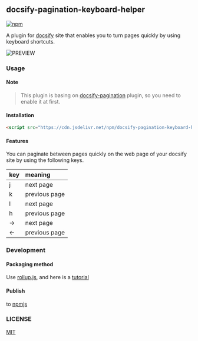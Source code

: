 ## docsify-pagination-keyboard-helper

[![npm](https://img.shields.io/npm/v/docsify-pagination-keyboard-helper)](https://www.npmjs.com/package/docsify-pagination-keyboard-helper)

A plugin for [docsify](https://docsify.js.org/) site that enables you to turn pages quickly by using keyboard shortcuts.

![PREVIEW](https://aliyun-oss-lpj.oss-cn-qingdao.aliyuncs.com/images/mass/helper.gif)

### Usage

#### Note

> This plugin is basing on [docsify-pagination](https://github.com/imyelo/docsify-pagination) plugin, so you need to enable it at first.

#### Installation

```html
<script src="https://cdn.jsdelivr.net/npm/docsify-pagination-keyboard-helper@latest/dist/bundle.js"></script>
```

#### Features

You can paginate between pages quickly on the web page of your docsify site by using the following keys.

|key|meaning|
|:--|:--|
|j|next page|
|k|previous page|
|l|next page|
|h|previous page|
|->|next page|
|<-|previous page|

### Development

#### Packaging method

Use [rollup.js](https://rollupjs.org/guide/en/), and here is a [tutorial](https://www.ruanyifeng.com/blog/2022/05/rollup.html)

#### Publish

to [npmjs](https://www.npmjs.com/)

### LICENSE

[MIT](https://github.com/Brannua/docsify-pagination-keyboard-helper/blob/master/LICENSE)
